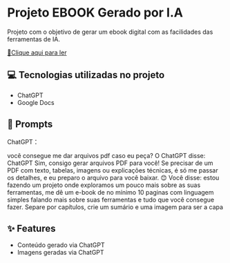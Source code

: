 # Projeto EBOOK Gerado por I.A

Projeto com o objetivo de gerar um ebook digital com as facilidades das ferramentas de IA.

<a href="https://github.com/felipeAguiarCode/prompts-recipe-to-create-a-ebook/blob/main/output/ebook%20-%20css%20jedi%20output.pdf" title="View PDF now"> 📕Clique aqui para ler</a>

## 💻 Tecnologias utilizadas no projeto

- ChatGPT
- Google Docs

## 🧠 Prompts


ChatGPT：

você consegue me dar arquivos pdf caso eu peça?
O ChatGPT disse:
ChatGPT
Sim, consigo gerar arquivos PDF para você! Se precisar de um PDF com texto, tabelas, imagens ou explicações técnicas, é só me passar os detalhes, e eu preparo o arquivo para você baixar. 😊
Você disse:
estou fazendo um projeto onde exploramos um pouco mais sobre as suas ferramentas, me dê um e-book de no mínimo 10 paginas com linguagem simples falando mais sobre suas ferramentas e tudo que você consegue fazer. Separe por capítulos, crie um sumário e uma imagem para ser a capa


## ✨ Features

- Conteúdo gerado via ChatGPT
- Imagens geradas via ChatGPT
